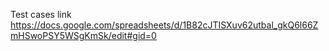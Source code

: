 Test cases link
https://docs.google.com/spreadsheets/d/1B82cJTISXuv62utbal_gkQ6l66ZmHSwoPSY5WSgKmSk/edit#gid=0
